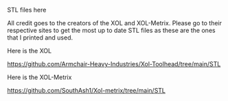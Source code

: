 STL files here

All credit goes to the creators of the XOL and XOL-Metrix. Please go to their respective sites to get the most up to date STL files as these are the ones that I printed and used. 

Here is the XOL

https://github.com/Armchair-Heavy-Industries/Xol-Toolhead/tree/main/STL

Here is the XOL-Metrix

https://github.com/SouthAsh1/Xol-metrix/tree/main/STL
